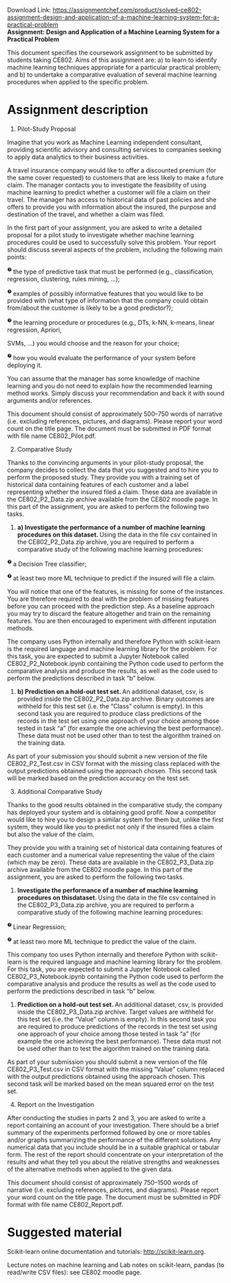 Download Link: https://assignmentchef.com/product/solved-ce802-assignment-design-and-application-of-a-machine-learning-system-for-a-practical-problem
<br>
<strong>Assignment: Design and Application of a Machine Learning System for a Practical Problem</strong>

This document specifies the coursework assignment to be submitted by students taking CE802. Aims of this assignment are: a) to learn to identify machine learning techniques appropriate for a particular practical problem; and b) to undertake a comparative evaluation of several machine learning procedures when applied to the specific problem.

<h1>Assignment description</h1>

<ol>

 <li>Pilot-Study Proposal</li>

</ol>

Imagine that you work as Machine Learning independent consultant, providing scientific advisory and consulting services to companies seeking to apply data analytics to their business activities.

A travel insurance company would like to offer a discounted premium (for the same cover requested) to customers that are less likely to make a future claim. The manager contacts you to investigate the feasibility of using machine learning to predict whether a customer will file a claim on their travel. The manager has access to historical data of past policies and she offers to provide you with information about the insured, the purpose and destination of the travel, and whether a claim was filed.

In the first part of your assignment, you are asked to write a detailed proposal for a pilot study to investigate whether machine learning procedures could be used to successfully solve this problem. Your report should discuss several aspects of the problem, including the following main points:

<sup>❼ </sup>the type of predictive task that must be performed (e.g., classification, regression, clustering, rules mining, …);

<sup>❼ </sup>examples of possibly informative features that you would like to be provided with (what type of information that the company could obtain from/about the customer is likely to be a good predictor?);

<sup>❼ </sup>the learning procedure or procedures (e.g., DTs, k-NN, k-means, linear regression, Apriori,

SVMs, …) you would choose and the reason for your choice;

<sup>❼ </sup>how you would evaluate the performance of your system before deploying it.

You can assume that the manager has some knowledge of machine learning and you do not need to explain how the recommended learning method works. Simply discuss your recommendation and back it with sound arguments and/or references.

This document should consist of approximately 500–750 words of narrative (i.e. excluding references, pictures, and diagrams). Please report your word count on the title page. The document must be submitted in PDF format with file name CE802_Pilot.pdf.

<ol start="2">

 <li>Comparative Study</li>

</ol>

Thanks to the convincing arguments in your pilot-study proposal, the company decides to collect the data that you suggested and to hire you to perform the proposed study. They provide you with a training set of historical data containing features of each customer and a label representing whether the insured filed a claim. These data are available in the CE802_P2_Data.zip archive available from the CE802 moodle page. In this part of the assignment, you are asked to perform the following two tasks.

<ol>

 <li><strong>a) Investigate the performance of a number of machine learning procedures on this dataset. </strong>Using the data in the file csv contained in the CE802_P2_Data.zip archive, you are required to perform a comparative study of the following machine learning procedures:</li>

</ol>

<sup>❼ </sup>a Decision Tree classifier;

<sup>❼ </sup>at least two more ML technique to predict if the insured will file a claim.

You will notice that one of the features, is missing for some of the instances. You are therefore required to deal with the problem of missing features before you can proceed with the prediction step. As a baseline approach you may try to discard the feature altogether and train on the remaining features. You are then encouraged to experiment with different inputation methods.

The company uses Python internally and therefore Python with scikit-learn is the required language and machine learning library for the problem. For this task, you are expected to submit a Jupyter Notebook called CE802_P2_Notebook.ipynb containing the Python code used to perform the comparative analysis and produce the results, as well as the code used to perform the predictions described in task “b” below.

<ol>

 <li><strong>b) Prediction on a hold-out test set. </strong>An additional dataset, csv, is provided inside the CE802_P2_Data.zip archive. Binary outcomes are withheld for this test set (i.e. the “Class” column is empty). In this second task you are required to produce class predictions of the records in the test set using one approach of your choice among those tested in task “a” (for example the one achieving the best performance). These data must not be used other than to test the algorithm trained on the training data.</li>

</ol>

As part of your submission you should submit a new version of the file CE802_P2_Test.csv in CSV format with the missing class replaced with the output predictions obtained using the approach chosen. This second task will be marked based on the prediction accuracy on the test set.

<ol start="3">

 <li>Additional Comparative Study</li>

</ol>

Thanks to the good results obtained in the comparative study, the company has deployed your system and is obtaining good profit. Now a competitor would like to hire you to design a similar system for them but, unlike the first system, they would like you to predict not only if the insured files a claim but also the value of the claim.

They provide you with a training set of historical data containing features of each customer and a numerical value representing the value of the claim (which may be zero). These data are available in the CE802_P3_Data.zip archive available from the CE802 moodle page. In this part of the assignment, you are asked to perform the following two tasks.

<ol>

 <li><strong>Investigate the performance of a number of machine learning procedures on thisdataset. </strong>Using the data in the file csv contained in the CE802_P3_Data.zip archive, you are required to perform a comparative study of the following machine learning procedures:</li>

</ol>

<sup>❼ </sup>Linear Regression;

<sup>❼ </sup>at least two more ML technique to predict the value of the claim.

This company too uses Python internally and therefore Python with scikit-learn is the required language and machine learning library for the problem. For this task, you are expected to submit a Jupyter Notebook called CE802_P3_Notebook.ipynb containing the Python code used to perform the comparative analysis and produce the results as well as the code used to perform the predictions described in task “b” below.

<ol>

 <li><strong>Prediction on a hold-out test set. </strong>An additional dataset, csv, is provided inside the CE802_P3_Data.zip archive. Target values are withheld for this test set (i.e. the “Value” column is empty). In this second task you are required to produce predictions of the records in the test set using one approach of your choice among those tested in task “a” (for example the one achieving the best performance). These data must not be used other than to test the algorithm trained on the training data.</li>

</ol>

As part of your submission you should submit a new version of the file CE802_P3_Test.csv in CSV format with the missing “Value” column replaced with the output predictions obtained using the approach chosen. This second task will be marked based on the mean squared error on the test set.

<ol start="4">

 <li>Report on the Investigation</li>

</ol>

After conducting the studies in parts 2 and 3, you are asked to write a report containing an account of your investigation. There should be a brief summary of the experiments performed followed by one or more tables and/or graphs summarizing the performance of the different solutions. Any numerical data that you include should be in a suitable graphical or tabular form. The rest of the report should concentrate on your interpretation of the results and what they tell you about the relative strengths and weaknesses of the alternative methods when applied to the given data.

This document should consist of approximately 750–1500 words of narrative (i.e. excluding references, pictures, and diagrams). Please report your word count on the title page. The document must be submitted in PDF format with file name CE802_Report.pdf.

<h1>Suggested material</h1>

Scikit-learn online documentation and tutorials: http://scikit-learn.org.

Lecture notes on machine learning and Lab notes on scikit-learn, pandas (to read/write CSV files): see CE802 moodle page.
